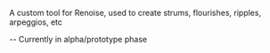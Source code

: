 A custom tool for Renoise, used to create strums, flourishes, ripples, arpeggios, etc

-- Currently in alpha/prototype phase

